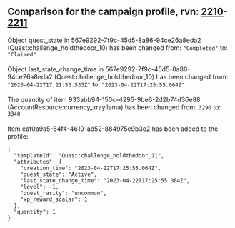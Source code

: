 ## Comparison for the campaign profile, rvn: [2210](https://github.com/PRO100KatYT/FortniteProfileRevisions/tree/main/profiles/campaign/2210%20campaign.json)-[2211](https://github.com/PRO100KatYT/FortniteProfileRevisions/tree/main/profiles/campaign/2211%20campaign.json)

Object quest_state in 567e9292-7f9c-45d5-8a86-94ce26a8eda2 (Quest:challenge_holdthedoor_10) has been changed from: `"Completed"` to: `"Claimed"`
<br><br>
Object last_state_change_time in 567e9292-7f9c-45d5-8a86-94ce26a8eda2 (Quest:challenge_holdthedoor_10) has been changed from: `"2023-04-22T17:21:53.533Z"` to: `"2023-04-22T17:25:55.064Z"`
<br><br>
The quantity of item 933abb94-150c-4295-9be6-2d2b74d36e88 (AccountResource:currency_xrayllama) has been changed from: `3290` to: `3340`
<br><br>
Item eaf0a9a5-64f4-4619-ad52-884975e9b3e2 has been added to the profile:

```
{
  "templateId": "Quest:challenge_holdthedoor_11",
  "attributes": {
    "creation_time": "2023-04-22T17:25:55.064Z",
    "quest_state": "Active",
    "last_state_change_time": "2023-04-22T17:25:55.064Z",
    "level": -1,
    "quest_rarity": "uncommon",
    "xp_reward_scalar": 1
  },
  "quantity": 1
}
```

<br><br>
